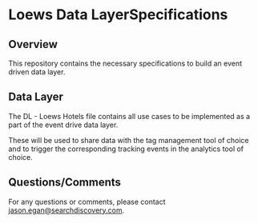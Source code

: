 # Loews Data LayerSpecifications

## Overview
This repository contains the necessary specifications to build an event driven data layer.

## Data Layer
The DL - Loews Hotels file contains all use cases to be implemented as a part of the event drive data layer.

These will be used to share data with the tag management tool of choice and to trigger the corresponding tracking events in the analytics tool of choice.


## Questions/Comments
For any questions or comments, please contact jason.egan@searchdiscovery.com.
